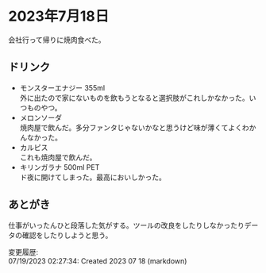 # 2023年7月18日

会社行って帰りに焼肉食べた。

## ドリンク

- モンスターエナジー 355ml  
外に出たので家にないものを飲もうとなると選択肢がこれしかなかった。いつものやつ。
- メロンソーダ  
焼肉屋で飲んだ。多分ファンタじゃないかなと思うけど味が薄くてよくわかんなかった。
- カルピス  
これも焼肉屋で飲んだ。
- キリンガラナ 500ml PET  
ド夜に開けてしまった。最高においしかった。

## あとがき

仕事がいったんひと段落した気がする。ツールの改良をしたりしなかったりデータの確認をしたりしようと思う。

変更履歴:  
07/19/2023 02:27:34: Created 2023 07 18 (markdown)  
